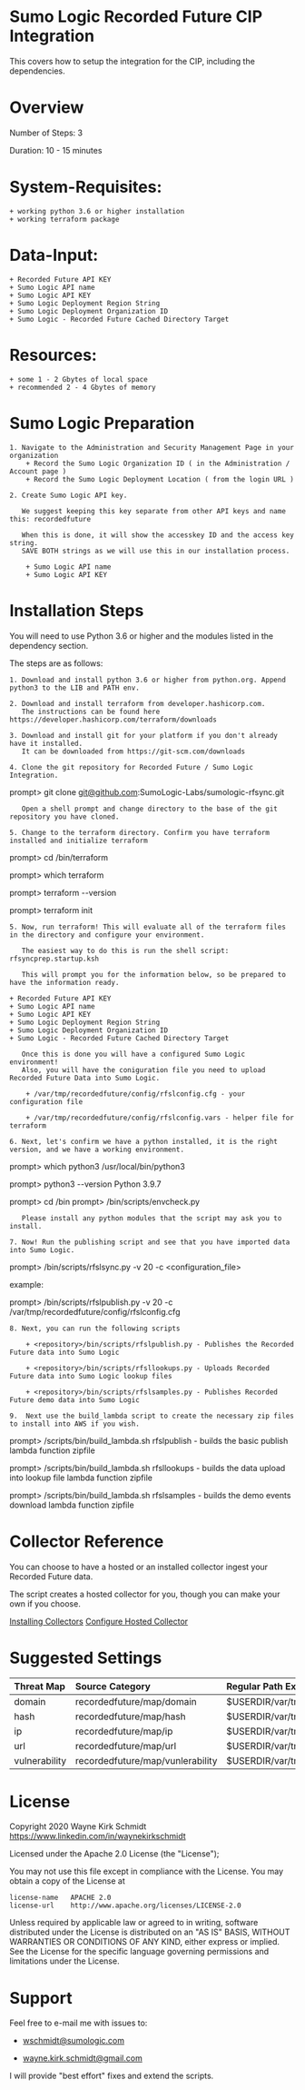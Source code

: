 Sumo Logic Recorded Future CIP Integration
==========================================

This covers how to setup the integration for the CIP, including the dependencies.

Overview
========

Number of Steps: 3

Duration: 10 - 15 minutes

System-Requisites:
==================
	+ working python 3.6 or higher installation
	+ working terraform package

Data-Input:
===========
	+ Recorded Future API KEY
	+ Sumo Logic API name
	+ Sumo Logic API KEY
	+ Sumo Logic Deployment Region String
	+ Sumo Logic Deployment Organization ID
	+ Sumo Logic - Recorded Future Cached Directory Target

Resources:
==========
	+ some 1 - 2 Gbytes of local space
	+ recommended 2 - 4 Gbytes of memory

Sumo Logic Preparation
======================

    1. Navigate to the Administration and Security Management Page in your organization
        + Record the Sumo Logic Organization ID ( in the Administration / Account page )
        + Record the Sumo Logic Deployment Location ( from the login URL )

    2. Create Sumo Logic API key.

       We suggest keeping this key separate from other API keys and name this: recordedfuture

       When this is done, it will show the accesskey ID and the access key string.
       SAVE BOTH strings as we will use this in our installation process.

        + Sumo Logic API name
        + Sumo Logic API KEY

Installation Steps
==================

You will need to use Python 3.6 or higher and the modules listed in the dependency section.  

The steps are as follows: 

    1. Download and install python 3.6 or higher from python.org. Append python3 to the LIB and PATH env.

    2. Download and install terraform from developer.hashicorp.com. 
       The instructions can be found here https://developer.hashicorp.com/terraform/downloads

    3. Download and install git for your platform if you don't already have it installed.
       It can be downloaded from https://git-scm.com/downloads
    
    4. Clone the git repository for Recorded Future / Sumo Logic Integration. 

prompt> git clone git@github.com:SumoLogic-Labs/sumologic-rfsync.git

       Open a shell prompt and change directory to the base of the git repository you have cloned. 

    5. Change to the terraform directory. Confirm you have terraform installed and initialize terraform

prompt> cd <repository>/bin/terraform

prompt> which terraform

prompt> terraform --version

prompt> terraform init

    5. Now, run terraform! This will evaluate all of the terraform files in the directory and configure your environment.

       The easiest way to do this is run the shell script: rfsyncprep.startup.ksh

       This will prompt you for the information below, so be prepared to have the information ready.

	+ Recorded Future API KEY
	+ Sumo Logic API name
	+ Sumo Logic API KEY
	+ Sumo Logic Deployment Region String
	+ Sumo Logic Deployment Organization ID
	+ Sumo Logic - Recorded Future Cached Directory Target

       Once this is done you will have a configured Sumo Logic environment!
       Also, you will have the coniguration file you need to upload Recorded Future Data into Sumo Logic. 

        + /var/tmp/recordedfuture/config/rfslconfig.cfg - your configuration file

        + /var/tmp/recordedfuture/config/rfslconfig.vars - helper file for terraform

    6. Next, let's confirm we have a python installed, it is the right version, and we have a working environment.

prompt> which python3
/usr/local/bin/python3

prompt> python3 --version
Python 3.9.7

prompt> cd <repository>/bin
prompt> <repository>/bin/scripts/envcheck.py 

       Please install any python modules that the script may ask you to install.

    7. Now! Run the publishing script and see that you have imported data into Sumo Logic. 

prompt> <repository>/bin/scripts/rfslsync.py -v 20 -c <configuration_file>

example: 

prompt> <repository>/bin/scripts/rfslpublish.py -v 20 -c /var/tmp/recordedfuture/config/rfslconfig.cfg

    8. Next, you can run the following scripts

        + <repository>/bin/scripts/rfslpublish.py - Publishes the Recorded Future data into Sumo Logic

        + <repository>/bin/scripts/rfsllookups.py - Uploads Recorded Future data into Sumo Logic lookup files

        + <repository>/bin/scripts/rfslsamples.py - Publishes Recorded Future demo data into Sumo Logic

    9.  Next use the build_lambda script to create the necessary zip files to install into AWS if you wish.

prompt> <repository>/scripts/bin/build_lambda.sh rfslpublish - builds the basic publish lambda function zipfile

prompt> <repository>/scripts/bin/build_lambda.sh rfsllookups - builds the data upload into lookup file lambda function zipfile

prompt> <repository>/scripts/bin/build_lambda.sh rfslsamples - builds the demo events download lambda function zipfile

 
Collector Reference
===================

You can choose to have a hosted or an installed collector ingest your Recorded Future data.

The script creates a hosted collector for you, though you can make your own if you choose.

[Installing Collectors](https://help.sumologic.com/01Start-Here/Quick-Start-Tutorials/Set-Up-Sumo-Logic-Tutorial/Part-1%3A-Install-a-Collector)
[Configure Hosted Collector](https://help.sumologic.com/03Send-Data/Hosted-Collectors/Configure-a-Hosted-Collector)

Suggested Settings
==================

| Threat Map          | Source Category | Regular Path Expression |
|:------------------- |:----------------|:------------------------|
| domain | recordedfuture/map/domain | $USERDIR/var/tmp/recordedfuture/`*`/`*domain*` |
| hash | recordedfuture/map/hash | $USERDIR/var/tmp/recordedfuture/`*`/`*hash*` |
| ip | recordedfuture/map/ip | $USERDIR/var/tmp/recordedfuture/`*`/`*ip*` |
| url | recordedfuture/map/url | $USERDIR/var/tmp/recordedfuture/`*`/`*url`* |
| vulnerability | recordedfuture/map/vunlerability | $USERDIR/var/tmp/recordedfuture/`*`/`*vuln*` |

License
=======

Copyright 2020 Wayne Kirk Schmidt
https://www.linkedin.com/in/waynekirkschmidt

Licensed under the Apache 2.0 License (the "License");

You may not use this file except in compliance with the License.
You may obtain a copy of the License at

    license-name   APACHE 2.0
    license-url    http://www.apache.org/licenses/LICENSE-2.0

Unless required by applicable law or agreed to in writing, software
distributed under the License is distributed on an "AS IS" BASIS,
WITHOUT WARRANTIES OR CONDITIONS OF ANY KIND, either express or implied.
See the License for the specific language governing permissions and
limitations under the License.

Support
=======

Feel free to e-mail me with issues to: 

*    wschmidt@sumologic.com

*    wayne.kirk.schmidt@gmail.com

I will provide "best effort" fixes and extend the scripts.
